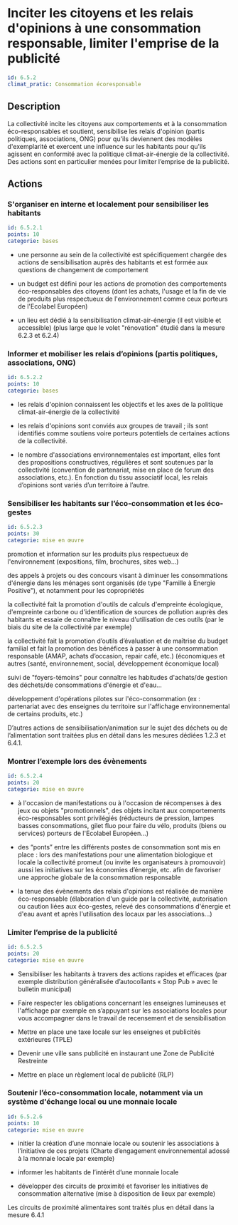# Inciter les citoyens et les relais d'opinions à une consommation responsable, limiter l'emprise de la publicité
```yaml
id: 6.5.2
climat_pratic: Consommation écoresponsable
```
## Description
La collectivité incite les citoyens aux comportements et à la consommation éco-responsables et soutient, sensibilise les relais d'opinion (partis politiques, associations, ONG) pour qu'ils deviennent des modèles d'exemplarité et exercent une influence sur les habitants pour qu'ils agissent en conformité avec la politique climat-air-énergie de la collectivité. Des actions sont en particulier menées pour limiter l’emprise de la publicité.



## Actions
### S'organiser en interne et localement pour sensibiliser les habitants
```yaml
id: 6.5.2.1
points: 10
categorie: bases
```
- une personne au sein de la collectivité est spécifiquement chargée des actions de sensibilisation auprès des habitants et est formée aux questions de changement de comportement

- un budget est défini pour les actions de promotion des comportements éco-responsables des citoyens (dont les achats, l'usage et la fin de vie de produits plus respectueux de l'environnement comme ceux porteurs de l'Ecolabel Européen)

- un lieu est dédié à la sensibilisation climat-air-énergie (il est visible et accessible) (plus large que le volet "rénovation" étudié dans la mesure 6.2.3 et 6.2.4)




### Informer et mobiliser les relais d’opinions (partis politiques, associations, ONG)
```yaml
id: 6.5.2.2
points: 10
categorie: bases
```
- les relais d'opinion connaissent les objectifs et les axes de la politique climat-air-énergie de la collectivité

- les relais d'opinions sont conviés aux groupes de travail ; ils sont identifiés comme soutiens voire porteurs potentiels de certaines actions de la collectivité. 

- le nombre d'associations environnementales est important, elles font des propositions constructives, régulières et sont soutenues par la collectivité (convention de partenariat, mise en place de forum des associations, etc.). En fonction du tissu associatif local, les relais d’opinions sont variés d’un territoire à l’autre.




### Sensibiliser les habitants sur l’éco-consommation et les éco-gestes
```yaml
id: 6.5.2.3
points: 30
categorie: mise en œuvre
```
promotion et information sur les produits plus respectueux de l'environnement (expositions, film, brochures, sites web...) 

des appels à projets ou des concours visant à diminuer les consommations d'énergie dans les ménages sont organisés (de type "Famille à Energie Positive"), et notamment pour les copropriétés

la collectivité fait la promotion d'outils de calculs d'empreinte écologique, d'empreinte carbone ou d'identification de sources de pollution auprès des habitants et essaie de connaître le niveau d'utilisation de ces outils (par le biais du site de la collectivité par exemple)

la collectivité fait la promotion d’outils d’évaluation et de maîtrise du budget familial et fait la promotion des bénéfices à passer à une consommation responsable (AMAP, achats d’occasion, repair café, etc.) (économiques et autres (santé, environnement, social, développement économique local) 

suivi de "foyers-témoins" pour connaître les habitudes d'achats/de gestion des déchets/de consommations d'énergie et d'eau...  

développement d'opérations pilotes sur l'éco-consommation (ex : partenariat avec des enseignes du territoire sur l'affichage environnemental de certains produits, etc.)

D’autres actions de sensibilisation/animation sur le sujet des déchets ou de l’alimentation sont traitées plus en détail dans les mesures dédiées 1.2.3 et 6.4.1.




### Montrer l’exemple lors des évènements
```yaml
id: 6.5.2.4
points: 20
categorie: mise en œuvre
```
- à l'occasion de manifestations ou à l'occasion de récompenses à des jeux ou objets "promotionnels", des objets incitant aux comportements éco-responsables sont privilégiés (réducteurs de pression, lampes basses consommations, gilet fluo pour faire du vélo, produits (biens ou services) porteurs de l'Ecolabel Européen...)

- des “ponts” entre les différents postes de consommation sont mis en place : lors des manifestations pour une alimentation biologique et locale la collectivité promeut (ou invite les organisateurs à promouvoir) aussi les initiatives sur les économies d’énergie, etc. afin de favoriser une approche globale de la consommation responsable

- la tenue des évènements des relais d'opinions est réalisée de manière éco-responsable (élaboration d'un guide par la collectivité, autorisation ou caution liées aux éco-gestes, relevé des consommations d'énergie et d'eau avant et après l'utilisation des locaux par les associations...)




### Limiter l’emprise de la publicité
```yaml
id: 6.5.2.5
points: 20
categorie: mise en œuvre
```
- Sensibiliser les habitants à travers des actions rapides et efficaces (par exemple distribution généralisée d’autocollants « Stop Pub » avec le bulletin municipal) 

- Faire respecter les obligations concernant les enseignes lumineuses et l'affichage par exemple en s’appuyant sur les associations locales pour vous accompagner dans le travail de recensement et de sensibilisation

- Mettre en place une taxe locale sur les enseignes et publicités extérieures (TPLE)

- Devenir une ville sans publicité en instaurant une Zone de Publicité Restreinte

- Mettre en place un règlement local de publicité (RLP) 




### Soutenir l’éco-consommation locale, notamment via un système d'échange local ou une monnaie locale
```yaml
id: 6.5.2.6
points: 10
categorie: mise en œuvre
```
- initier la création d’une monnaie locale ou soutenir les associations à l’initiative de ces projets (Charte d’engagement environnemental adossé à la monnaie locale par exemple) 

- informer les habitants de l’intérêt d’une monnaie locale

- développer des circuits de proximité et favoriser les initiatives de consommation alternative (mise à disposition de lieux par exemple)

Les circuits de proximité alimentaires sont traités plus en détail dans la mesure 6.4.1



